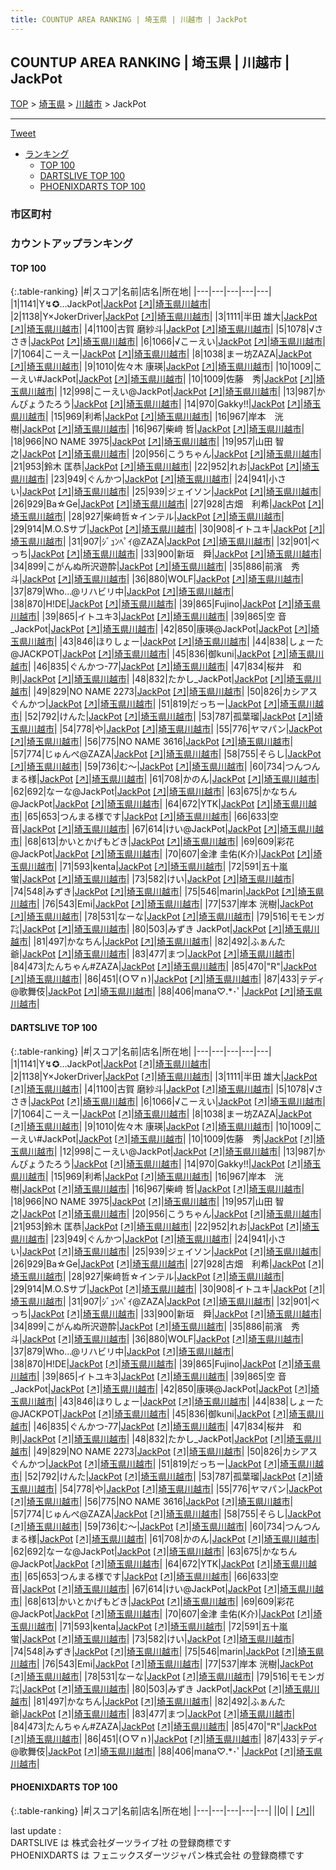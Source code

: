 ```yaml
---
title: COUNTUP AREA RANKING | 埼玉県 | 川越市 | JackPot
---
```

## COUNTUP AREA RANKING | 埼玉県 | 川越市 | JackPot

[TOP](/darts/rank/) > [埼玉県](/darts/rank/埼玉県/) > [川越市](/darts/rank/埼玉県/川越市/) > JackPot

___

<a href="https://twitter.com/share?ref_src=twsrc%5Etfw" data-text="COUNTUP AREA RANKING | 埼玉県川越市JackPot" class="twitter-share-button" data-hashtags="DARTSLIVE,PHOENIXDARTS,darts,ダーツ" data-show-count="false">Tweet</a>

* [ランキング](#カウントアップランキング)
    * [TOP 100](#top-100)
    * [DARTSLIVE TOP 100](#dartslive-top-100)
    * [PHOENIXDARTS TOP 100](#phoenixdarts-top-100)

### 市区町村

<ul>

</ul>

### カウントアップランキング

#### TOP 100



{:.table-ranking}
|#|スコア|名前|店名|所在地|
|---|---|---|---|---|
|1|1141|<span class="rank-name-dl">Y↯✪…JackPot</span>|<a href="/darts/rank/shops/e3a3dd3d29f44bb8b21333aee1bd51e4.html">JackPot</a> <a href="https://search.dartslive.com/jp/shop/e3a3dd3d29f44bb8b21333aee1bd51e4">[↗]</a>|<a href="/darts/rank/埼玉県/川越市">埼玉県川越市</a>|
|2|1138|<span class="rank-name-dl">Y×JokerDriver</span>|<a href="/darts/rank/shops/e3a3dd3d29f44bb8b21333aee1bd51e4.html">JackPot</a> <a href="https://search.dartslive.com/jp/shop/e3a3dd3d29f44bb8b21333aee1bd51e4">[↗]</a>|<a href="/darts/rank/埼玉県/川越市">埼玉県川越市</a>|
|3|1111|<span class="rank-name-dl">半田 雄大</span>|<a href="/darts/rank/shops/e3a3dd3d29f44bb8b21333aee1bd51e4.html">JackPot</a> <a href="https://search.dartslive.com/jp/shop/e3a3dd3d29f44bb8b21333aee1bd51e4">[↗]</a>|<a href="/darts/rank/埼玉県/川越市">埼玉県川越市</a>|
|4|1100|<span class="rank-name-dl">古賀 磨紗斗</span>|<a href="/darts/rank/shops/e3a3dd3d29f44bb8b21333aee1bd51e4.html">JackPot</a> <a href="https://search.dartslive.com/jp/shop/e3a3dd3d29f44bb8b21333aee1bd51e4">[↗]</a>|<a href="/darts/rank/埼玉県/川越市">埼玉県川越市</a>|
|5|1078|<span class="rank-name-dl">√ささき</span>|<a href="/darts/rank/shops/e3a3dd3d29f44bb8b21333aee1bd51e4.html">JackPot</a> <a href="https://search.dartslive.com/jp/shop/e3a3dd3d29f44bb8b21333aee1bd51e4">[↗]</a>|<a href="/darts/rank/埼玉県/川越市">埼玉県川越市</a>|
|6|1066|<span class="rank-name-dl">√こーえい</span>|<a href="/darts/rank/shops/e3a3dd3d29f44bb8b21333aee1bd51e4.html">JackPot</a> <a href="https://search.dartslive.com/jp/shop/e3a3dd3d29f44bb8b21333aee1bd51e4">[↗]</a>|<a href="/darts/rank/埼玉県/川越市">埼玉県川越市</a>|
|7|1064|<span class="rank-name-dl">こーえー</span>|<a href="/darts/rank/shops/e3a3dd3d29f44bb8b21333aee1bd51e4.html">JackPot</a> <a href="https://search.dartslive.com/jp/shop/e3a3dd3d29f44bb8b21333aee1bd51e4">[↗]</a>|<a href="/darts/rank/埼玉県/川越市">埼玉県川越市</a>|
|8|1038|<span class="rank-name-dl">まー坊ZAZA</span>|<a href="/darts/rank/shops/e3a3dd3d29f44bb8b21333aee1bd51e4.html">JackPot</a> <a href="https://search.dartslive.com/jp/shop/e3a3dd3d29f44bb8b21333aee1bd51e4">[↗]</a>|<a href="/darts/rank/埼玉県/川越市">埼玉県川越市</a>|
|9|1010|<span class="rank-name-dl">佐々木 康瑛</span>|<a href="/darts/rank/shops/e3a3dd3d29f44bb8b21333aee1bd51e4.html">JackPot</a> <a href="https://search.dartslive.com/jp/shop/e3a3dd3d29f44bb8b21333aee1bd51e4">[↗]</a>|<a href="/darts/rank/埼玉県/川越市">埼玉県川越市</a>|
|10|1009|<span class="rank-name-dl">こーえい#JackPot</span>|<a href="/darts/rank/shops/e3a3dd3d29f44bb8b21333aee1bd51e4.html">JackPot</a> <a href="https://search.dartslive.com/jp/shop/e3a3dd3d29f44bb8b21333aee1bd51e4">[↗]</a>|<a href="/darts/rank/埼玉県/川越市">埼玉県川越市</a>|
|10|1009|<span class="rank-name-dl">佐藤　秀</span>|<a href="/darts/rank/shops/e3a3dd3d29f44bb8b21333aee1bd51e4.html">JackPot</a> <a href="https://search.dartslive.com/jp/shop/e3a3dd3d29f44bb8b21333aee1bd51e4">[↗]</a>|<a href="/darts/rank/埼玉県/川越市">埼玉県川越市</a>|
|12|998|<span class="rank-name-dl">こーえい@JackPot</span>|<a href="/darts/rank/shops/e3a3dd3d29f44bb8b21333aee1bd51e4.html">JackPot</a> <a href="https://search.dartslive.com/jp/shop/e3a3dd3d29f44bb8b21333aee1bd51e4">[↗]</a>|<a href="/darts/rank/埼玉県/川越市">埼玉県川越市</a>|
|13|987|<span class="rank-name-dl">かんぴょうたろう</span>|<a href="/darts/rank/shops/e3a3dd3d29f44bb8b21333aee1bd51e4.html">JackPot</a> <a href="https://search.dartslive.com/jp/shop/e3a3dd3d29f44bb8b21333aee1bd51e4">[↗]</a>|<a href="/darts/rank/埼玉県/川越市">埼玉県川越市</a>|
|14|970|<span class="rank-name-dl">Gakky!!</span>|<a href="/darts/rank/shops/e3a3dd3d29f44bb8b21333aee1bd51e4.html">JackPot</a> <a href="https://search.dartslive.com/jp/shop/e3a3dd3d29f44bb8b21333aee1bd51e4">[↗]</a>|<a href="/darts/rank/埼玉県/川越市">埼玉県川越市</a>|
|15|969|<span class="rank-name-dl">利希</span>|<a href="/darts/rank/shops/e3a3dd3d29f44bb8b21333aee1bd51e4.html">JackPot</a> <a href="https://search.dartslive.com/jp/shop/e3a3dd3d29f44bb8b21333aee1bd51e4">[↗]</a>|<a href="/darts/rank/埼玉県/川越市">埼玉県川越市</a>|
|16|967|<span class="rank-name-dl">岸本　洸樹</span>|<a href="/darts/rank/shops/e3a3dd3d29f44bb8b21333aee1bd51e4.html">JackPot</a> <a href="https://search.dartslive.com/jp/shop/e3a3dd3d29f44bb8b21333aee1bd51e4">[↗]</a>|<a href="/darts/rank/埼玉県/川越市">埼玉県川越市</a>|
|16|967|<span class="rank-name-dl">柴﨑 哲</span>|<a href="/darts/rank/shops/e3a3dd3d29f44bb8b21333aee1bd51e4.html">JackPot</a> <a href="https://search.dartslive.com/jp/shop/e3a3dd3d29f44bb8b21333aee1bd51e4">[↗]</a>|<a href="/darts/rank/埼玉県/川越市">埼玉県川越市</a>|
|18|966|<span class="rank-name-dl">NO NAME 3975</span>|<a href="/darts/rank/shops/e3a3dd3d29f44bb8b21333aee1bd51e4.html">JackPot</a> <a href="https://search.dartslive.com/jp/shop/e3a3dd3d29f44bb8b21333aee1bd51e4">[↗]</a>|<a href="/darts/rank/埼玉県/川越市">埼玉県川越市</a>|
|19|957|<span class="rank-name-dl">山田 智之</span>|<a href="/darts/rank/shops/e3a3dd3d29f44bb8b21333aee1bd51e4.html">JackPot</a> <a href="https://search.dartslive.com/jp/shop/e3a3dd3d29f44bb8b21333aee1bd51e4">[↗]</a>|<a href="/darts/rank/埼玉県/川越市">埼玉県川越市</a>|
|20|956|<span class="rank-name-dl">こうちゃん</span>|<a href="/darts/rank/shops/e3a3dd3d29f44bb8b21333aee1bd51e4.html">JackPot</a> <a href="https://search.dartslive.com/jp/shop/e3a3dd3d29f44bb8b21333aee1bd51e4">[↗]</a>|<a href="/darts/rank/埼玉県/川越市">埼玉県川越市</a>|
|21|953|<span class="rank-name-dl">鈴木 匡恭</span>|<a href="/darts/rank/shops/e3a3dd3d29f44bb8b21333aee1bd51e4.html">JackPot</a> <a href="https://search.dartslive.com/jp/shop/e3a3dd3d29f44bb8b21333aee1bd51e4">[↗]</a>|<a href="/darts/rank/埼玉県/川越市">埼玉県川越市</a>|
|22|952|<span class="rank-name-dl">れお</span>|<a href="/darts/rank/shops/e3a3dd3d29f44bb8b21333aee1bd51e4.html">JackPot</a> <a href="https://search.dartslive.com/jp/shop/e3a3dd3d29f44bb8b21333aee1bd51e4">[↗]</a>|<a href="/darts/rank/埼玉県/川越市">埼玉県川越市</a>|
|23|949|<span class="rank-name-dl">ぐんかつ</span>|<a href="/darts/rank/shops/e3a3dd3d29f44bb8b21333aee1bd51e4.html">JackPot</a> <a href="https://search.dartslive.com/jp/shop/e3a3dd3d29f44bb8b21333aee1bd51e4">[↗]</a>|<a href="/darts/rank/埼玉県/川越市">埼玉県川越市</a>|
|24|941|<span class="rank-name-dl">小さい</span>|<a href="/darts/rank/shops/e3a3dd3d29f44bb8b21333aee1bd51e4.html">JackPot</a> <a href="https://search.dartslive.com/jp/shop/e3a3dd3d29f44bb8b21333aee1bd51e4">[↗]</a>|<a href="/darts/rank/埼玉県/川越市">埼玉県川越市</a>|
|25|939|<span class="rank-name-dl">ジェイソン</span>|<a href="/darts/rank/shops/e3a3dd3d29f44bb8b21333aee1bd51e4.html">JackPot</a> <a href="https://search.dartslive.com/jp/shop/e3a3dd3d29f44bb8b21333aee1bd51e4">[↗]</a>|<a href="/darts/rank/埼玉県/川越市">埼玉県川越市</a>|
|26|929|<span class="rank-name-dl">Ba☆Ge</span>|<a href="/darts/rank/shops/e3a3dd3d29f44bb8b21333aee1bd51e4.html">JackPot</a> <a href="https://search.dartslive.com/jp/shop/e3a3dd3d29f44bb8b21333aee1bd51e4">[↗]</a>|<a href="/darts/rank/埼玉県/川越市">埼玉県川越市</a>|
|27|928|<span class="rank-name-dl">古畑　利希</span>|<a href="/darts/rank/shops/e3a3dd3d29f44bb8b21333aee1bd51e4.html">JackPot</a> <a href="https://search.dartslive.com/jp/shop/e3a3dd3d29f44bb8b21333aee1bd51e4">[↗]</a>|<a href="/darts/rank/埼玉県/川越市">埼玉県川越市</a>|
|28|927|<span class="rank-name-dl">柴﨑哲☆インテル</span>|<a href="/darts/rank/shops/e3a3dd3d29f44bb8b21333aee1bd51e4.html">JackPot</a> <a href="https://search.dartslive.com/jp/shop/e3a3dd3d29f44bb8b21333aee1bd51e4">[↗]</a>|<a href="/darts/rank/埼玉県/川越市">埼玉県川越市</a>|
|29|914|<span class="rank-name-dl">M.O.Sサブ</span>|<a href="/darts/rank/shops/e3a3dd3d29f44bb8b21333aee1bd51e4.html">JackPot</a> <a href="https://search.dartslive.com/jp/shop/e3a3dd3d29f44bb8b21333aee1bd51e4">[↗]</a>|<a href="/darts/rank/埼玉県/川越市">埼玉県川越市</a>|
|30|908|<span class="rank-name-dl">イトユキ</span>|<a href="/darts/rank/shops/e3a3dd3d29f44bb8b21333aee1bd51e4.html">JackPot</a> <a href="https://search.dartslive.com/jp/shop/e3a3dd3d29f44bb8b21333aee1bd51e4">[↗]</a>|<a href="/darts/rank/埼玉県/川越市">埼玉県川越市</a>|
|31|907|<span class="rank-name-dl">ｼﾞｭﾝﾍﾟｲ@ZAZA</span>|<a href="/darts/rank/shops/e3a3dd3d29f44bb8b21333aee1bd51e4.html">JackPot</a> <a href="https://search.dartslive.com/jp/shop/e3a3dd3d29f44bb8b21333aee1bd51e4">[↗]</a>|<a href="/darts/rank/埼玉県/川越市">埼玉県川越市</a>|
|32|901|<span class="rank-name-dl">べっち</span>|<a href="/darts/rank/shops/e3a3dd3d29f44bb8b21333aee1bd51e4.html">JackPot</a> <a href="https://search.dartslive.com/jp/shop/e3a3dd3d29f44bb8b21333aee1bd51e4">[↗]</a>|<a href="/darts/rank/埼玉県/川越市">埼玉県川越市</a>|
|33|900|<span class="rank-name-dl">新垣　舜</span>|<a href="/darts/rank/shops/e3a3dd3d29f44bb8b21333aee1bd51e4.html">JackPot</a> <a href="https://search.dartslive.com/jp/shop/e3a3dd3d29f44bb8b21333aee1bd51e4">[↗]</a>|<a href="/darts/rank/埼玉県/川越市">埼玉県川越市</a>|
|34|899|<span class="rank-name-dl">こがんぬ所沢遊酔</span>|<a href="/darts/rank/shops/e3a3dd3d29f44bb8b21333aee1bd51e4.html">JackPot</a> <a href="https://search.dartslive.com/jp/shop/e3a3dd3d29f44bb8b21333aee1bd51e4">[↗]</a>|<a href="/darts/rank/埼玉県/川越市">埼玉県川越市</a>|
|35|886|<span class="rank-name-dl">前濱　秀斗</span>|<a href="/darts/rank/shops/e3a3dd3d29f44bb8b21333aee1bd51e4.html">JackPot</a> <a href="https://search.dartslive.com/jp/shop/e3a3dd3d29f44bb8b21333aee1bd51e4">[↗]</a>|<a href="/darts/rank/埼玉県/川越市">埼玉県川越市</a>|
|36|880|<span class="rank-name-dl">WOLF</span>|<a href="/darts/rank/shops/e3a3dd3d29f44bb8b21333aee1bd51e4.html">JackPot</a> <a href="https://search.dartslive.com/jp/shop/e3a3dd3d29f44bb8b21333aee1bd51e4">[↗]</a>|<a href="/darts/rank/埼玉県/川越市">埼玉県川越市</a>|
|37|879|<span class="rank-name-dl">Who…@リハビリ中</span>|<a href="/darts/rank/shops/e3a3dd3d29f44bb8b21333aee1bd51e4.html">JackPot</a> <a href="https://search.dartslive.com/jp/shop/e3a3dd3d29f44bb8b21333aee1bd51e4">[↗]</a>|<a href="/darts/rank/埼玉県/川越市">埼玉県川越市</a>|
|38|870|<span class="rank-name-dl">H!DE</span>|<a href="/darts/rank/shops/e3a3dd3d29f44bb8b21333aee1bd51e4.html">JackPot</a> <a href="https://search.dartslive.com/jp/shop/e3a3dd3d29f44bb8b21333aee1bd51e4">[↗]</a>|<a href="/darts/rank/埼玉県/川越市">埼玉県川越市</a>|
|39|865|<span class="rank-name-dl">Fujino</span>|<a href="/darts/rank/shops/e3a3dd3d29f44bb8b21333aee1bd51e4.html">JackPot</a> <a href="https://search.dartslive.com/jp/shop/e3a3dd3d29f44bb8b21333aee1bd51e4">[↗]</a>|<a href="/darts/rank/埼玉県/川越市">埼玉県川越市</a>|
|39|865|<span class="rank-name-dl">イトユキ3</span>|<a href="/darts/rank/shops/e3a3dd3d29f44bb8b21333aee1bd51e4.html">JackPot</a> <a href="https://search.dartslive.com/jp/shop/e3a3dd3d29f44bb8b21333aee1bd51e4">[↗]</a>|<a href="/darts/rank/埼玉県/川越市">埼玉県川越市</a>|
|39|865|<span class="rank-name-dl">空 音_JackPot</span>|<a href="/darts/rank/shops/e3a3dd3d29f44bb8b21333aee1bd51e4.html">JackPot</a> <a href="https://search.dartslive.com/jp/shop/e3a3dd3d29f44bb8b21333aee1bd51e4">[↗]</a>|<a href="/darts/rank/埼玉県/川越市">埼玉県川越市</a>|
|42|850|<span class="rank-name-dl">康瑛@JackPot</span>|<a href="/darts/rank/shops/e3a3dd3d29f44bb8b21333aee1bd51e4.html">JackPot</a> <a href="https://search.dartslive.com/jp/shop/e3a3dd3d29f44bb8b21333aee1bd51e4">[↗]</a>|<a href="/darts/rank/埼玉県/川越市">埼玉県川越市</a>|
|43|846|<span class="rank-name-dl">ほりしょー</span>|<a href="/darts/rank/shops/e3a3dd3d29f44bb8b21333aee1bd51e4.html">JackPot</a> <a href="https://search.dartslive.com/jp/shop/e3a3dd3d29f44bb8b21333aee1bd51e4">[↗]</a>|<a href="/darts/rank/埼玉県/川越市">埼玉県川越市</a>|
|44|838|<span class="rank-name-dl">しょーた@JACKPOT</span>|<a href="/darts/rank/shops/e3a3dd3d29f44bb8b21333aee1bd51e4.html">JackPot</a> <a href="https://search.dartslive.com/jp/shop/e3a3dd3d29f44bb8b21333aee1bd51e4">[↗]</a>|<a href="/darts/rank/埼玉県/川越市">埼玉県川越市</a>|
|45|836|<span class="rank-name-dl">御kuni</span>|<a href="/darts/rank/shops/e3a3dd3d29f44bb8b21333aee1bd51e4.html">JackPot</a> <a href="https://search.dartslive.com/jp/shop/e3a3dd3d29f44bb8b21333aee1bd51e4">[↗]</a>|<a href="/darts/rank/埼玉県/川越市">埼玉県川越市</a>|
|46|835|<span class="rank-name-dl">ぐんかつ-77</span>|<a href="/darts/rank/shops/e3a3dd3d29f44bb8b21333aee1bd51e4.html">JackPot</a> <a href="https://search.dartslive.com/jp/shop/e3a3dd3d29f44bb8b21333aee1bd51e4">[↗]</a>|<a href="/darts/rank/埼玉県/川越市">埼玉県川越市</a>|
|47|834|<span class="rank-name-dl">桜井　和則</span>|<a href="/darts/rank/shops/e3a3dd3d29f44bb8b21333aee1bd51e4.html">JackPot</a> <a href="https://search.dartslive.com/jp/shop/e3a3dd3d29f44bb8b21333aee1bd51e4">[↗]</a>|<a href="/darts/rank/埼玉県/川越市">埼玉県川越市</a>|
|48|832|<span class="rank-name-dl">たかし_JackPot</span>|<a href="/darts/rank/shops/e3a3dd3d29f44bb8b21333aee1bd51e4.html">JackPot</a> <a href="https://search.dartslive.com/jp/shop/e3a3dd3d29f44bb8b21333aee1bd51e4">[↗]</a>|<a href="/darts/rank/埼玉県/川越市">埼玉県川越市</a>|
|49|829|<span class="rank-name-dl">NO NAME 2273</span>|<a href="/darts/rank/shops/e3a3dd3d29f44bb8b21333aee1bd51e4.html">JackPot</a> <a href="https://search.dartslive.com/jp/shop/e3a3dd3d29f44bb8b21333aee1bd51e4">[↗]</a>|<a href="/darts/rank/埼玉県/川越市">埼玉県川越市</a>|
|50|826|<span class="rank-name-dl">カシアスぐんかつ</span>|<a href="/darts/rank/shops/e3a3dd3d29f44bb8b21333aee1bd51e4.html">JackPot</a> <a href="https://search.dartslive.com/jp/shop/e3a3dd3d29f44bb8b21333aee1bd51e4">[↗]</a>|<a href="/darts/rank/埼玉県/川越市">埼玉県川越市</a>|
|51|819|<span class="rank-name-dl">だっちー</span>|<a href="/darts/rank/shops/e3a3dd3d29f44bb8b21333aee1bd51e4.html">JackPot</a> <a href="https://search.dartslive.com/jp/shop/e3a3dd3d29f44bb8b21333aee1bd51e4">[↗]</a>|<a href="/darts/rank/埼玉県/川越市">埼玉県川越市</a>|
|52|792|<span class="rank-name-dl">けんた</span>|<a href="/darts/rank/shops/e3a3dd3d29f44bb8b21333aee1bd51e4.html">JackPot</a> <a href="https://search.dartslive.com/jp/shop/e3a3dd3d29f44bb8b21333aee1bd51e4">[↗]</a>|<a href="/darts/rank/埼玉県/川越市">埼玉県川越市</a>|
|53|787|<span class="rank-name-dl">孤葉瑠</span>|<a href="/darts/rank/shops/e3a3dd3d29f44bb8b21333aee1bd51e4.html">JackPot</a> <a href="https://search.dartslive.com/jp/shop/e3a3dd3d29f44bb8b21333aee1bd51e4">[↗]</a>|<a href="/darts/rank/埼玉県/川越市">埼玉県川越市</a>|
|54|778|<span class="rank-name-dl">や</span>|<a href="/darts/rank/shops/e3a3dd3d29f44bb8b21333aee1bd51e4.html">JackPot</a> <a href="https://search.dartslive.com/jp/shop/e3a3dd3d29f44bb8b21333aee1bd51e4">[↗]</a>|<a href="/darts/rank/埼玉県/川越市">埼玉県川越市</a>|
|55|776|<span class="rank-name-dl">ヤマパン</span>|<a href="/darts/rank/shops/e3a3dd3d29f44bb8b21333aee1bd51e4.html">JackPot</a> <a href="https://search.dartslive.com/jp/shop/e3a3dd3d29f44bb8b21333aee1bd51e4">[↗]</a>|<a href="/darts/rank/埼玉県/川越市">埼玉県川越市</a>|
|56|775|<span class="rank-name-dl">NO NAME 3616</span>|<a href="/darts/rank/shops/e3a3dd3d29f44bb8b21333aee1bd51e4.html">JackPot</a> <a href="https://search.dartslive.com/jp/shop/e3a3dd3d29f44bb8b21333aee1bd51e4">[↗]</a>|<a href="/darts/rank/埼玉県/川越市">埼玉県川越市</a>|
|57|774|<span class="rank-name-dl">じゅんぺ@ZAZA</span>|<a href="/darts/rank/shops/e3a3dd3d29f44bb8b21333aee1bd51e4.html">JackPot</a> <a href="https://search.dartslive.com/jp/shop/e3a3dd3d29f44bb8b21333aee1bd51e4">[↗]</a>|<a href="/darts/rank/埼玉県/川越市">埼玉県川越市</a>|
|58|755|<span class="rank-name-dl">そらし</span>|<a href="/darts/rank/shops/e3a3dd3d29f44bb8b21333aee1bd51e4.html">JackPot</a> <a href="https://search.dartslive.com/jp/shop/e3a3dd3d29f44bb8b21333aee1bd51e4">[↗]</a>|<a href="/darts/rank/埼玉県/川越市">埼玉県川越市</a>|
|59|736|<span class="rank-name-dl">む～</span>|<a href="/darts/rank/shops/e3a3dd3d29f44bb8b21333aee1bd51e4.html">JackPot</a> <a href="https://search.dartslive.com/jp/shop/e3a3dd3d29f44bb8b21333aee1bd51e4">[↗]</a>|<a href="/darts/rank/埼玉県/川越市">埼玉県川越市</a>|
|60|734|<span class="rank-name-dl">つんつんまる様</span>|<a href="/darts/rank/shops/e3a3dd3d29f44bb8b21333aee1bd51e4.html">JackPot</a> <a href="https://search.dartslive.com/jp/shop/e3a3dd3d29f44bb8b21333aee1bd51e4">[↗]</a>|<a href="/darts/rank/埼玉県/川越市">埼玉県川越市</a>|
|61|708|<span class="rank-name-dl">かのん</span>|<a href="/darts/rank/shops/e3a3dd3d29f44bb8b21333aee1bd51e4.html">JackPot</a> <a href="https://search.dartslive.com/jp/shop/e3a3dd3d29f44bb8b21333aee1bd51e4">[↗]</a>|<a href="/darts/rank/埼玉県/川越市">埼玉県川越市</a>|
|62|692|<span class="rank-name-dl">なーな@JackPot</span>|<a href="/darts/rank/shops/e3a3dd3d29f44bb8b21333aee1bd51e4.html">JackPot</a> <a href="https://search.dartslive.com/jp/shop/e3a3dd3d29f44bb8b21333aee1bd51e4">[↗]</a>|<a href="/darts/rank/埼玉県/川越市">埼玉県川越市</a>|
|63|675|<span class="rank-name-dl">かなちん@JackPot</span>|<a href="/darts/rank/shops/e3a3dd3d29f44bb8b21333aee1bd51e4.html">JackPot</a> <a href="https://search.dartslive.com/jp/shop/e3a3dd3d29f44bb8b21333aee1bd51e4">[↗]</a>|<a href="/darts/rank/埼玉県/川越市">埼玉県川越市</a>|
|64|672|<span class="rank-name-dl">YTK</span>|<a href="/darts/rank/shops/e3a3dd3d29f44bb8b21333aee1bd51e4.html">JackPot</a> <a href="https://search.dartslive.com/jp/shop/e3a3dd3d29f44bb8b21333aee1bd51e4">[↗]</a>|<a href="/darts/rank/埼玉県/川越市">埼玉県川越市</a>|
|65|653|<span class="rank-name-dl">つんまる様です</span>|<a href="/darts/rank/shops/e3a3dd3d29f44bb8b21333aee1bd51e4.html">JackPot</a> <a href="https://search.dartslive.com/jp/shop/e3a3dd3d29f44bb8b21333aee1bd51e4">[↗]</a>|<a href="/darts/rank/埼玉県/川越市">埼玉県川越市</a>|
|66|633|<span class="rank-name-dl">空 音</span>|<a href="/darts/rank/shops/e3a3dd3d29f44bb8b21333aee1bd51e4.html">JackPot</a> <a href="https://search.dartslive.com/jp/shop/e3a3dd3d29f44bb8b21333aee1bd51e4">[↗]</a>|<a href="/darts/rank/埼玉県/川越市">埼玉県川越市</a>|
|67|614|<span class="rank-name-dl">けい@JackPot</span>|<a href="/darts/rank/shops/e3a3dd3d29f44bb8b21333aee1bd51e4.html">JackPot</a> <a href="https://search.dartslive.com/jp/shop/e3a3dd3d29f44bb8b21333aee1bd51e4">[↗]</a>|<a href="/darts/rank/埼玉県/川越市">埼玉県川越市</a>|
|68|613|<span class="rank-name-dl">かいとかげもどき</span>|<a href="/darts/rank/shops/e3a3dd3d29f44bb8b21333aee1bd51e4.html">JackPot</a> <a href="https://search.dartslive.com/jp/shop/e3a3dd3d29f44bb8b21333aee1bd51e4">[↗]</a>|<a href="/darts/rank/埼玉県/川越市">埼玉県川越市</a>|
|69|609|<span class="rank-name-dl">彩花@JackPot</span>|<a href="/darts/rank/shops/e3a3dd3d29f44bb8b21333aee1bd51e4.html">JackPot</a> <a href="https://search.dartslive.com/jp/shop/e3a3dd3d29f44bb8b21333aee1bd51e4">[↗]</a>|<a href="/darts/rank/埼玉県/川越市">埼玉県川越市</a>|
|70|607|<span class="rank-name-dl">金津 圭佑(K介)</span>|<a href="/darts/rank/shops/e3a3dd3d29f44bb8b21333aee1bd51e4.html">JackPot</a> <a href="https://search.dartslive.com/jp/shop/e3a3dd3d29f44bb8b21333aee1bd51e4">[↗]</a>|<a href="/darts/rank/埼玉県/川越市">埼玉県川越市</a>|
|71|593|<span class="rank-name-dl">kenta</span>|<a href="/darts/rank/shops/e3a3dd3d29f44bb8b21333aee1bd51e4.html">JackPot</a> <a href="https://search.dartslive.com/jp/shop/e3a3dd3d29f44bb8b21333aee1bd51e4">[↗]</a>|<a href="/darts/rank/埼玉県/川越市">埼玉県川越市</a>|
|72|591|<span class="rank-name-dl">五十嵐 蛍</span>|<a href="/darts/rank/shops/e3a3dd3d29f44bb8b21333aee1bd51e4.html">JackPot</a> <a href="https://search.dartslive.com/jp/shop/e3a3dd3d29f44bb8b21333aee1bd51e4">[↗]</a>|<a href="/darts/rank/埼玉県/川越市">埼玉県川越市</a>|
|73|582|<span class="rank-name-dl">けい</span>|<a href="/darts/rank/shops/e3a3dd3d29f44bb8b21333aee1bd51e4.html">JackPot</a> <a href="https://search.dartslive.com/jp/shop/e3a3dd3d29f44bb8b21333aee1bd51e4">[↗]</a>|<a href="/darts/rank/埼玉県/川越市">埼玉県川越市</a>|
|74|548|<span class="rank-name-dl">みずき</span>|<a href="/darts/rank/shops/e3a3dd3d29f44bb8b21333aee1bd51e4.html">JackPot</a> <a href="https://search.dartslive.com/jp/shop/e3a3dd3d29f44bb8b21333aee1bd51e4">[↗]</a>|<a href="/darts/rank/埼玉県/川越市">埼玉県川越市</a>|
|75|546|<span class="rank-name-dl">marin</span>|<a href="/darts/rank/shops/e3a3dd3d29f44bb8b21333aee1bd51e4.html">JackPot</a> <a href="https://search.dartslive.com/jp/shop/e3a3dd3d29f44bb8b21333aee1bd51e4">[↗]</a>|<a href="/darts/rank/埼玉県/川越市">埼玉県川越市</a>|
|76|543|<span class="rank-name-dl">Emi</span>|<a href="/darts/rank/shops/e3a3dd3d29f44bb8b21333aee1bd51e4.html">JackPot</a> <a href="https://search.dartslive.com/jp/shop/e3a3dd3d29f44bb8b21333aee1bd51e4">[↗]</a>|<a href="/darts/rank/埼玉県/川越市">埼玉県川越市</a>|
|77|537|<span class="rank-name-dl">岸本 洸樹</span>|<a href="/darts/rank/shops/e3a3dd3d29f44bb8b21333aee1bd51e4.html">JackPot</a> <a href="https://search.dartslive.com/jp/shop/e3a3dd3d29f44bb8b21333aee1bd51e4">[↗]</a>|<a href="/darts/rank/埼玉県/川越市">埼玉県川越市</a>|
|78|531|<span class="rank-name-dl">なーな</span>|<a href="/darts/rank/shops/e3a3dd3d29f44bb8b21333aee1bd51e4.html">JackPot</a> <a href="https://search.dartslive.com/jp/shop/e3a3dd3d29f44bb8b21333aee1bd51e4">[↗]</a>|<a href="/darts/rank/埼玉県/川越市">埼玉県川越市</a>|
|79|516|<span class="rank-name-dl">モモンガ㌠</span>|<a href="/darts/rank/shops/e3a3dd3d29f44bb8b21333aee1bd51e4.html">JackPot</a> <a href="https://search.dartslive.com/jp/shop/e3a3dd3d29f44bb8b21333aee1bd51e4">[↗]</a>|<a href="/darts/rank/埼玉県/川越市">埼玉県川越市</a>|
|80|503|<span class="rank-name-dl">みずき JackPot</span>|<a href="/darts/rank/shops/e3a3dd3d29f44bb8b21333aee1bd51e4.html">JackPot</a> <a href="https://search.dartslive.com/jp/shop/e3a3dd3d29f44bb8b21333aee1bd51e4">[↗]</a>|<a href="/darts/rank/埼玉県/川越市">埼玉県川越市</a>|
|81|497|<span class="rank-name-dl">かなちん</span>|<a href="/darts/rank/shops/e3a3dd3d29f44bb8b21333aee1bd51e4.html">JackPot</a> <a href="https://search.dartslive.com/jp/shop/e3a3dd3d29f44bb8b21333aee1bd51e4">[↗]</a>|<a href="/darts/rank/埼玉県/川越市">埼玉県川越市</a>|
|82|492|<span class="rank-name-dl">ふぁんた爺</span>|<a href="/darts/rank/shops/e3a3dd3d29f44bb8b21333aee1bd51e4.html">JackPot</a> <a href="https://search.dartslive.com/jp/shop/e3a3dd3d29f44bb8b21333aee1bd51e4">[↗]</a>|<a href="/darts/rank/埼玉県/川越市">埼玉県川越市</a>|
|83|477|<span class="rank-name-dl">まつ</span>|<a href="/darts/rank/shops/e3a3dd3d29f44bb8b21333aee1bd51e4.html">JackPot</a> <a href="https://search.dartslive.com/jp/shop/e3a3dd3d29f44bb8b21333aee1bd51e4">[↗]</a>|<a href="/darts/rank/埼玉県/川越市">埼玉県川越市</a>|
|84|473|<span class="rank-name-dl">たんちゃん#ZAZA</span>|<a href="/darts/rank/shops/e3a3dd3d29f44bb8b21333aee1bd51e4.html">JackPot</a> <a href="https://search.dartslive.com/jp/shop/e3a3dd3d29f44bb8b21333aee1bd51e4">[↗]</a>|<a href="/darts/rank/埼玉県/川越市">埼玉県川越市</a>|
|85|470|<span class="rank-name-dl">&quot;R&quot;</span>|<a href="/darts/rank/shops/e3a3dd3d29f44bb8b21333aee1bd51e4.html">JackPot</a> <a href="https://search.dartslive.com/jp/shop/e3a3dd3d29f44bb8b21333aee1bd51e4">[↗]</a>|<a href="/darts/rank/埼玉県/川越市">埼玉県川越市</a>|
|86|451|<span class="rank-name-dl">(Ｏ▽ｎ)</span>|<a href="/darts/rank/shops/e3a3dd3d29f44bb8b21333aee1bd51e4.html">JackPot</a> <a href="https://search.dartslive.com/jp/shop/e3a3dd3d29f44bb8b21333aee1bd51e4">[↗]</a>|<a href="/darts/rank/埼玉県/川越市">埼玉県川越市</a>|
|87|433|<span class="rank-name-dl">テディ@歌舞伎</span>|<a href="/darts/rank/shops/e3a3dd3d29f44bb8b21333aee1bd51e4.html">JackPot</a> <a href="https://search.dartslive.com/jp/shop/e3a3dd3d29f44bb8b21333aee1bd51e4">[↗]</a>|<a href="/darts/rank/埼玉県/川越市">埼玉県川越市</a>|
|88|406|<span class="rank-name-dl">mana♡.*･ﾟ</span>|<a href="/darts/rank/shops/e3a3dd3d29f44bb8b21333aee1bd51e4.html">JackPot</a> <a href="https://search.dartslive.com/jp/shop/e3a3dd3d29f44bb8b21333aee1bd51e4">[↗]</a>|<a href="/darts/rank/埼玉県/川越市">埼玉県川越市</a>|


#### DARTSLIVE TOP 100



{:.table-ranking}
|#|スコア|名前|店名|所在地|
|---|---|---|---|---|
|1|1141|<span class="rank-name-dl">Y↯✪…JackPot</span>|<a href="/darts/rank/shops/e3a3dd3d29f44bb8b21333aee1bd51e4.html">JackPot</a> <a href="https://search.dartslive.com/jp/shop/e3a3dd3d29f44bb8b21333aee1bd51e4">[↗]</a>|<a href="/darts/rank/埼玉県/川越市">埼玉県川越市</a>|
|2|1138|<span class="rank-name-dl">Y×JokerDriver</span>|<a href="/darts/rank/shops/e3a3dd3d29f44bb8b21333aee1bd51e4.html">JackPot</a> <a href="https://search.dartslive.com/jp/shop/e3a3dd3d29f44bb8b21333aee1bd51e4">[↗]</a>|<a href="/darts/rank/埼玉県/川越市">埼玉県川越市</a>|
|3|1111|<span class="rank-name-dl">半田 雄大</span>|<a href="/darts/rank/shops/e3a3dd3d29f44bb8b21333aee1bd51e4.html">JackPot</a> <a href="https://search.dartslive.com/jp/shop/e3a3dd3d29f44bb8b21333aee1bd51e4">[↗]</a>|<a href="/darts/rank/埼玉県/川越市">埼玉県川越市</a>|
|4|1100|<span class="rank-name-dl">古賀 磨紗斗</span>|<a href="/darts/rank/shops/e3a3dd3d29f44bb8b21333aee1bd51e4.html">JackPot</a> <a href="https://search.dartslive.com/jp/shop/e3a3dd3d29f44bb8b21333aee1bd51e4">[↗]</a>|<a href="/darts/rank/埼玉県/川越市">埼玉県川越市</a>|
|5|1078|<span class="rank-name-dl">√ささき</span>|<a href="/darts/rank/shops/e3a3dd3d29f44bb8b21333aee1bd51e4.html">JackPot</a> <a href="https://search.dartslive.com/jp/shop/e3a3dd3d29f44bb8b21333aee1bd51e4">[↗]</a>|<a href="/darts/rank/埼玉県/川越市">埼玉県川越市</a>|
|6|1066|<span class="rank-name-dl">√こーえい</span>|<a href="/darts/rank/shops/e3a3dd3d29f44bb8b21333aee1bd51e4.html">JackPot</a> <a href="https://search.dartslive.com/jp/shop/e3a3dd3d29f44bb8b21333aee1bd51e4">[↗]</a>|<a href="/darts/rank/埼玉県/川越市">埼玉県川越市</a>|
|7|1064|<span class="rank-name-dl">こーえー</span>|<a href="/darts/rank/shops/e3a3dd3d29f44bb8b21333aee1bd51e4.html">JackPot</a> <a href="https://search.dartslive.com/jp/shop/e3a3dd3d29f44bb8b21333aee1bd51e4">[↗]</a>|<a href="/darts/rank/埼玉県/川越市">埼玉県川越市</a>|
|8|1038|<span class="rank-name-dl">まー坊ZAZA</span>|<a href="/darts/rank/shops/e3a3dd3d29f44bb8b21333aee1bd51e4.html">JackPot</a> <a href="https://search.dartslive.com/jp/shop/e3a3dd3d29f44bb8b21333aee1bd51e4">[↗]</a>|<a href="/darts/rank/埼玉県/川越市">埼玉県川越市</a>|
|9|1010|<span class="rank-name-dl">佐々木 康瑛</span>|<a href="/darts/rank/shops/e3a3dd3d29f44bb8b21333aee1bd51e4.html">JackPot</a> <a href="https://search.dartslive.com/jp/shop/e3a3dd3d29f44bb8b21333aee1bd51e4">[↗]</a>|<a href="/darts/rank/埼玉県/川越市">埼玉県川越市</a>|
|10|1009|<span class="rank-name-dl">こーえい#JackPot</span>|<a href="/darts/rank/shops/e3a3dd3d29f44bb8b21333aee1bd51e4.html">JackPot</a> <a href="https://search.dartslive.com/jp/shop/e3a3dd3d29f44bb8b21333aee1bd51e4">[↗]</a>|<a href="/darts/rank/埼玉県/川越市">埼玉県川越市</a>|
|10|1009|<span class="rank-name-dl">佐藤　秀</span>|<a href="/darts/rank/shops/e3a3dd3d29f44bb8b21333aee1bd51e4.html">JackPot</a> <a href="https://search.dartslive.com/jp/shop/e3a3dd3d29f44bb8b21333aee1bd51e4">[↗]</a>|<a href="/darts/rank/埼玉県/川越市">埼玉県川越市</a>|
|12|998|<span class="rank-name-dl">こーえい@JackPot</span>|<a href="/darts/rank/shops/e3a3dd3d29f44bb8b21333aee1bd51e4.html">JackPot</a> <a href="https://search.dartslive.com/jp/shop/e3a3dd3d29f44bb8b21333aee1bd51e4">[↗]</a>|<a href="/darts/rank/埼玉県/川越市">埼玉県川越市</a>|
|13|987|<span class="rank-name-dl">かんぴょうたろう</span>|<a href="/darts/rank/shops/e3a3dd3d29f44bb8b21333aee1bd51e4.html">JackPot</a> <a href="https://search.dartslive.com/jp/shop/e3a3dd3d29f44bb8b21333aee1bd51e4">[↗]</a>|<a href="/darts/rank/埼玉県/川越市">埼玉県川越市</a>|
|14|970|<span class="rank-name-dl">Gakky!!</span>|<a href="/darts/rank/shops/e3a3dd3d29f44bb8b21333aee1bd51e4.html">JackPot</a> <a href="https://search.dartslive.com/jp/shop/e3a3dd3d29f44bb8b21333aee1bd51e4">[↗]</a>|<a href="/darts/rank/埼玉県/川越市">埼玉県川越市</a>|
|15|969|<span class="rank-name-dl">利希</span>|<a href="/darts/rank/shops/e3a3dd3d29f44bb8b21333aee1bd51e4.html">JackPot</a> <a href="https://search.dartslive.com/jp/shop/e3a3dd3d29f44bb8b21333aee1bd51e4">[↗]</a>|<a href="/darts/rank/埼玉県/川越市">埼玉県川越市</a>|
|16|967|<span class="rank-name-dl">岸本　洸樹</span>|<a href="/darts/rank/shops/e3a3dd3d29f44bb8b21333aee1bd51e4.html">JackPot</a> <a href="https://search.dartslive.com/jp/shop/e3a3dd3d29f44bb8b21333aee1bd51e4">[↗]</a>|<a href="/darts/rank/埼玉県/川越市">埼玉県川越市</a>|
|16|967|<span class="rank-name-dl">柴﨑 哲</span>|<a href="/darts/rank/shops/e3a3dd3d29f44bb8b21333aee1bd51e4.html">JackPot</a> <a href="https://search.dartslive.com/jp/shop/e3a3dd3d29f44bb8b21333aee1bd51e4">[↗]</a>|<a href="/darts/rank/埼玉県/川越市">埼玉県川越市</a>|
|18|966|<span class="rank-name-dl">NO NAME 3975</span>|<a href="/darts/rank/shops/e3a3dd3d29f44bb8b21333aee1bd51e4.html">JackPot</a> <a href="https://search.dartslive.com/jp/shop/e3a3dd3d29f44bb8b21333aee1bd51e4">[↗]</a>|<a href="/darts/rank/埼玉県/川越市">埼玉県川越市</a>|
|19|957|<span class="rank-name-dl">山田 智之</span>|<a href="/darts/rank/shops/e3a3dd3d29f44bb8b21333aee1bd51e4.html">JackPot</a> <a href="https://search.dartslive.com/jp/shop/e3a3dd3d29f44bb8b21333aee1bd51e4">[↗]</a>|<a href="/darts/rank/埼玉県/川越市">埼玉県川越市</a>|
|20|956|<span class="rank-name-dl">こうちゃん</span>|<a href="/darts/rank/shops/e3a3dd3d29f44bb8b21333aee1bd51e4.html">JackPot</a> <a href="https://search.dartslive.com/jp/shop/e3a3dd3d29f44bb8b21333aee1bd51e4">[↗]</a>|<a href="/darts/rank/埼玉県/川越市">埼玉県川越市</a>|
|21|953|<span class="rank-name-dl">鈴木 匡恭</span>|<a href="/darts/rank/shops/e3a3dd3d29f44bb8b21333aee1bd51e4.html">JackPot</a> <a href="https://search.dartslive.com/jp/shop/e3a3dd3d29f44bb8b21333aee1bd51e4">[↗]</a>|<a href="/darts/rank/埼玉県/川越市">埼玉県川越市</a>|
|22|952|<span class="rank-name-dl">れお</span>|<a href="/darts/rank/shops/e3a3dd3d29f44bb8b21333aee1bd51e4.html">JackPot</a> <a href="https://search.dartslive.com/jp/shop/e3a3dd3d29f44bb8b21333aee1bd51e4">[↗]</a>|<a href="/darts/rank/埼玉県/川越市">埼玉県川越市</a>|
|23|949|<span class="rank-name-dl">ぐんかつ</span>|<a href="/darts/rank/shops/e3a3dd3d29f44bb8b21333aee1bd51e4.html">JackPot</a> <a href="https://search.dartslive.com/jp/shop/e3a3dd3d29f44bb8b21333aee1bd51e4">[↗]</a>|<a href="/darts/rank/埼玉県/川越市">埼玉県川越市</a>|
|24|941|<span class="rank-name-dl">小さい</span>|<a href="/darts/rank/shops/e3a3dd3d29f44bb8b21333aee1bd51e4.html">JackPot</a> <a href="https://search.dartslive.com/jp/shop/e3a3dd3d29f44bb8b21333aee1bd51e4">[↗]</a>|<a href="/darts/rank/埼玉県/川越市">埼玉県川越市</a>|
|25|939|<span class="rank-name-dl">ジェイソン</span>|<a href="/darts/rank/shops/e3a3dd3d29f44bb8b21333aee1bd51e4.html">JackPot</a> <a href="https://search.dartslive.com/jp/shop/e3a3dd3d29f44bb8b21333aee1bd51e4">[↗]</a>|<a href="/darts/rank/埼玉県/川越市">埼玉県川越市</a>|
|26|929|<span class="rank-name-dl">Ba☆Ge</span>|<a href="/darts/rank/shops/e3a3dd3d29f44bb8b21333aee1bd51e4.html">JackPot</a> <a href="https://search.dartslive.com/jp/shop/e3a3dd3d29f44bb8b21333aee1bd51e4">[↗]</a>|<a href="/darts/rank/埼玉県/川越市">埼玉県川越市</a>|
|27|928|<span class="rank-name-dl">古畑　利希</span>|<a href="/darts/rank/shops/e3a3dd3d29f44bb8b21333aee1bd51e4.html">JackPot</a> <a href="https://search.dartslive.com/jp/shop/e3a3dd3d29f44bb8b21333aee1bd51e4">[↗]</a>|<a href="/darts/rank/埼玉県/川越市">埼玉県川越市</a>|
|28|927|<span class="rank-name-dl">柴﨑哲☆インテル</span>|<a href="/darts/rank/shops/e3a3dd3d29f44bb8b21333aee1bd51e4.html">JackPot</a> <a href="https://search.dartslive.com/jp/shop/e3a3dd3d29f44bb8b21333aee1bd51e4">[↗]</a>|<a href="/darts/rank/埼玉県/川越市">埼玉県川越市</a>|
|29|914|<span class="rank-name-dl">M.O.Sサブ</span>|<a href="/darts/rank/shops/e3a3dd3d29f44bb8b21333aee1bd51e4.html">JackPot</a> <a href="https://search.dartslive.com/jp/shop/e3a3dd3d29f44bb8b21333aee1bd51e4">[↗]</a>|<a href="/darts/rank/埼玉県/川越市">埼玉県川越市</a>|
|30|908|<span class="rank-name-dl">イトユキ</span>|<a href="/darts/rank/shops/e3a3dd3d29f44bb8b21333aee1bd51e4.html">JackPot</a> <a href="https://search.dartslive.com/jp/shop/e3a3dd3d29f44bb8b21333aee1bd51e4">[↗]</a>|<a href="/darts/rank/埼玉県/川越市">埼玉県川越市</a>|
|31|907|<span class="rank-name-dl">ｼﾞｭﾝﾍﾟｲ@ZAZA</span>|<a href="/darts/rank/shops/e3a3dd3d29f44bb8b21333aee1bd51e4.html">JackPot</a> <a href="https://search.dartslive.com/jp/shop/e3a3dd3d29f44bb8b21333aee1bd51e4">[↗]</a>|<a href="/darts/rank/埼玉県/川越市">埼玉県川越市</a>|
|32|901|<span class="rank-name-dl">べっち</span>|<a href="/darts/rank/shops/e3a3dd3d29f44bb8b21333aee1bd51e4.html">JackPot</a> <a href="https://search.dartslive.com/jp/shop/e3a3dd3d29f44bb8b21333aee1bd51e4">[↗]</a>|<a href="/darts/rank/埼玉県/川越市">埼玉県川越市</a>|
|33|900|<span class="rank-name-dl">新垣　舜</span>|<a href="/darts/rank/shops/e3a3dd3d29f44bb8b21333aee1bd51e4.html">JackPot</a> <a href="https://search.dartslive.com/jp/shop/e3a3dd3d29f44bb8b21333aee1bd51e4">[↗]</a>|<a href="/darts/rank/埼玉県/川越市">埼玉県川越市</a>|
|34|899|<span class="rank-name-dl">こがんぬ所沢遊酔</span>|<a href="/darts/rank/shops/e3a3dd3d29f44bb8b21333aee1bd51e4.html">JackPot</a> <a href="https://search.dartslive.com/jp/shop/e3a3dd3d29f44bb8b21333aee1bd51e4">[↗]</a>|<a href="/darts/rank/埼玉県/川越市">埼玉県川越市</a>|
|35|886|<span class="rank-name-dl">前濱　秀斗</span>|<a href="/darts/rank/shops/e3a3dd3d29f44bb8b21333aee1bd51e4.html">JackPot</a> <a href="https://search.dartslive.com/jp/shop/e3a3dd3d29f44bb8b21333aee1bd51e4">[↗]</a>|<a href="/darts/rank/埼玉県/川越市">埼玉県川越市</a>|
|36|880|<span class="rank-name-dl">WOLF</span>|<a href="/darts/rank/shops/e3a3dd3d29f44bb8b21333aee1bd51e4.html">JackPot</a> <a href="https://search.dartslive.com/jp/shop/e3a3dd3d29f44bb8b21333aee1bd51e4">[↗]</a>|<a href="/darts/rank/埼玉県/川越市">埼玉県川越市</a>|
|37|879|<span class="rank-name-dl">Who…@リハビリ中</span>|<a href="/darts/rank/shops/e3a3dd3d29f44bb8b21333aee1bd51e4.html">JackPot</a> <a href="https://search.dartslive.com/jp/shop/e3a3dd3d29f44bb8b21333aee1bd51e4">[↗]</a>|<a href="/darts/rank/埼玉県/川越市">埼玉県川越市</a>|
|38|870|<span class="rank-name-dl">H!DE</span>|<a href="/darts/rank/shops/e3a3dd3d29f44bb8b21333aee1bd51e4.html">JackPot</a> <a href="https://search.dartslive.com/jp/shop/e3a3dd3d29f44bb8b21333aee1bd51e4">[↗]</a>|<a href="/darts/rank/埼玉県/川越市">埼玉県川越市</a>|
|39|865|<span class="rank-name-dl">Fujino</span>|<a href="/darts/rank/shops/e3a3dd3d29f44bb8b21333aee1bd51e4.html">JackPot</a> <a href="https://search.dartslive.com/jp/shop/e3a3dd3d29f44bb8b21333aee1bd51e4">[↗]</a>|<a href="/darts/rank/埼玉県/川越市">埼玉県川越市</a>|
|39|865|<span class="rank-name-dl">イトユキ3</span>|<a href="/darts/rank/shops/e3a3dd3d29f44bb8b21333aee1bd51e4.html">JackPot</a> <a href="https://search.dartslive.com/jp/shop/e3a3dd3d29f44bb8b21333aee1bd51e4">[↗]</a>|<a href="/darts/rank/埼玉県/川越市">埼玉県川越市</a>|
|39|865|<span class="rank-name-dl">空 音_JackPot</span>|<a href="/darts/rank/shops/e3a3dd3d29f44bb8b21333aee1bd51e4.html">JackPot</a> <a href="https://search.dartslive.com/jp/shop/e3a3dd3d29f44bb8b21333aee1bd51e4">[↗]</a>|<a href="/darts/rank/埼玉県/川越市">埼玉県川越市</a>|
|42|850|<span class="rank-name-dl">康瑛@JackPot</span>|<a href="/darts/rank/shops/e3a3dd3d29f44bb8b21333aee1bd51e4.html">JackPot</a> <a href="https://search.dartslive.com/jp/shop/e3a3dd3d29f44bb8b21333aee1bd51e4">[↗]</a>|<a href="/darts/rank/埼玉県/川越市">埼玉県川越市</a>|
|43|846|<span class="rank-name-dl">ほりしょー</span>|<a href="/darts/rank/shops/e3a3dd3d29f44bb8b21333aee1bd51e4.html">JackPot</a> <a href="https://search.dartslive.com/jp/shop/e3a3dd3d29f44bb8b21333aee1bd51e4">[↗]</a>|<a href="/darts/rank/埼玉県/川越市">埼玉県川越市</a>|
|44|838|<span class="rank-name-dl">しょーた@JACKPOT</span>|<a href="/darts/rank/shops/e3a3dd3d29f44bb8b21333aee1bd51e4.html">JackPot</a> <a href="https://search.dartslive.com/jp/shop/e3a3dd3d29f44bb8b21333aee1bd51e4">[↗]</a>|<a href="/darts/rank/埼玉県/川越市">埼玉県川越市</a>|
|45|836|<span class="rank-name-dl">御kuni</span>|<a href="/darts/rank/shops/e3a3dd3d29f44bb8b21333aee1bd51e4.html">JackPot</a> <a href="https://search.dartslive.com/jp/shop/e3a3dd3d29f44bb8b21333aee1bd51e4">[↗]</a>|<a href="/darts/rank/埼玉県/川越市">埼玉県川越市</a>|
|46|835|<span class="rank-name-dl">ぐんかつ-77</span>|<a href="/darts/rank/shops/e3a3dd3d29f44bb8b21333aee1bd51e4.html">JackPot</a> <a href="https://search.dartslive.com/jp/shop/e3a3dd3d29f44bb8b21333aee1bd51e4">[↗]</a>|<a href="/darts/rank/埼玉県/川越市">埼玉県川越市</a>|
|47|834|<span class="rank-name-dl">桜井　和則</span>|<a href="/darts/rank/shops/e3a3dd3d29f44bb8b21333aee1bd51e4.html">JackPot</a> <a href="https://search.dartslive.com/jp/shop/e3a3dd3d29f44bb8b21333aee1bd51e4">[↗]</a>|<a href="/darts/rank/埼玉県/川越市">埼玉県川越市</a>|
|48|832|<span class="rank-name-dl">たかし_JackPot</span>|<a href="/darts/rank/shops/e3a3dd3d29f44bb8b21333aee1bd51e4.html">JackPot</a> <a href="https://search.dartslive.com/jp/shop/e3a3dd3d29f44bb8b21333aee1bd51e4">[↗]</a>|<a href="/darts/rank/埼玉県/川越市">埼玉県川越市</a>|
|49|829|<span class="rank-name-dl">NO NAME 2273</span>|<a href="/darts/rank/shops/e3a3dd3d29f44bb8b21333aee1bd51e4.html">JackPot</a> <a href="https://search.dartslive.com/jp/shop/e3a3dd3d29f44bb8b21333aee1bd51e4">[↗]</a>|<a href="/darts/rank/埼玉県/川越市">埼玉県川越市</a>|
|50|826|<span class="rank-name-dl">カシアスぐんかつ</span>|<a href="/darts/rank/shops/e3a3dd3d29f44bb8b21333aee1bd51e4.html">JackPot</a> <a href="https://search.dartslive.com/jp/shop/e3a3dd3d29f44bb8b21333aee1bd51e4">[↗]</a>|<a href="/darts/rank/埼玉県/川越市">埼玉県川越市</a>|
|51|819|<span class="rank-name-dl">だっちー</span>|<a href="/darts/rank/shops/e3a3dd3d29f44bb8b21333aee1bd51e4.html">JackPot</a> <a href="https://search.dartslive.com/jp/shop/e3a3dd3d29f44bb8b21333aee1bd51e4">[↗]</a>|<a href="/darts/rank/埼玉県/川越市">埼玉県川越市</a>|
|52|792|<span class="rank-name-dl">けんた</span>|<a href="/darts/rank/shops/e3a3dd3d29f44bb8b21333aee1bd51e4.html">JackPot</a> <a href="https://search.dartslive.com/jp/shop/e3a3dd3d29f44bb8b21333aee1bd51e4">[↗]</a>|<a href="/darts/rank/埼玉県/川越市">埼玉県川越市</a>|
|53|787|<span class="rank-name-dl">孤葉瑠</span>|<a href="/darts/rank/shops/e3a3dd3d29f44bb8b21333aee1bd51e4.html">JackPot</a> <a href="https://search.dartslive.com/jp/shop/e3a3dd3d29f44bb8b21333aee1bd51e4">[↗]</a>|<a href="/darts/rank/埼玉県/川越市">埼玉県川越市</a>|
|54|778|<span class="rank-name-dl">や</span>|<a href="/darts/rank/shops/e3a3dd3d29f44bb8b21333aee1bd51e4.html">JackPot</a> <a href="https://search.dartslive.com/jp/shop/e3a3dd3d29f44bb8b21333aee1bd51e4">[↗]</a>|<a href="/darts/rank/埼玉県/川越市">埼玉県川越市</a>|
|55|776|<span class="rank-name-dl">ヤマパン</span>|<a href="/darts/rank/shops/e3a3dd3d29f44bb8b21333aee1bd51e4.html">JackPot</a> <a href="https://search.dartslive.com/jp/shop/e3a3dd3d29f44bb8b21333aee1bd51e4">[↗]</a>|<a href="/darts/rank/埼玉県/川越市">埼玉県川越市</a>|
|56|775|<span class="rank-name-dl">NO NAME 3616</span>|<a href="/darts/rank/shops/e3a3dd3d29f44bb8b21333aee1bd51e4.html">JackPot</a> <a href="https://search.dartslive.com/jp/shop/e3a3dd3d29f44bb8b21333aee1bd51e4">[↗]</a>|<a href="/darts/rank/埼玉県/川越市">埼玉県川越市</a>|
|57|774|<span class="rank-name-dl">じゅんぺ@ZAZA</span>|<a href="/darts/rank/shops/e3a3dd3d29f44bb8b21333aee1bd51e4.html">JackPot</a> <a href="https://search.dartslive.com/jp/shop/e3a3dd3d29f44bb8b21333aee1bd51e4">[↗]</a>|<a href="/darts/rank/埼玉県/川越市">埼玉県川越市</a>|
|58|755|<span class="rank-name-dl">そらし</span>|<a href="/darts/rank/shops/e3a3dd3d29f44bb8b21333aee1bd51e4.html">JackPot</a> <a href="https://search.dartslive.com/jp/shop/e3a3dd3d29f44bb8b21333aee1bd51e4">[↗]</a>|<a href="/darts/rank/埼玉県/川越市">埼玉県川越市</a>|
|59|736|<span class="rank-name-dl">む～</span>|<a href="/darts/rank/shops/e3a3dd3d29f44bb8b21333aee1bd51e4.html">JackPot</a> <a href="https://search.dartslive.com/jp/shop/e3a3dd3d29f44bb8b21333aee1bd51e4">[↗]</a>|<a href="/darts/rank/埼玉県/川越市">埼玉県川越市</a>|
|60|734|<span class="rank-name-dl">つんつんまる様</span>|<a href="/darts/rank/shops/e3a3dd3d29f44bb8b21333aee1bd51e4.html">JackPot</a> <a href="https://search.dartslive.com/jp/shop/e3a3dd3d29f44bb8b21333aee1bd51e4">[↗]</a>|<a href="/darts/rank/埼玉県/川越市">埼玉県川越市</a>|
|61|708|<span class="rank-name-dl">かのん</span>|<a href="/darts/rank/shops/e3a3dd3d29f44bb8b21333aee1bd51e4.html">JackPot</a> <a href="https://search.dartslive.com/jp/shop/e3a3dd3d29f44bb8b21333aee1bd51e4">[↗]</a>|<a href="/darts/rank/埼玉県/川越市">埼玉県川越市</a>|
|62|692|<span class="rank-name-dl">なーな@JackPot</span>|<a href="/darts/rank/shops/e3a3dd3d29f44bb8b21333aee1bd51e4.html">JackPot</a> <a href="https://search.dartslive.com/jp/shop/e3a3dd3d29f44bb8b21333aee1bd51e4">[↗]</a>|<a href="/darts/rank/埼玉県/川越市">埼玉県川越市</a>|
|63|675|<span class="rank-name-dl">かなちん@JackPot</span>|<a href="/darts/rank/shops/e3a3dd3d29f44bb8b21333aee1bd51e4.html">JackPot</a> <a href="https://search.dartslive.com/jp/shop/e3a3dd3d29f44bb8b21333aee1bd51e4">[↗]</a>|<a href="/darts/rank/埼玉県/川越市">埼玉県川越市</a>|
|64|672|<span class="rank-name-dl">YTK</span>|<a href="/darts/rank/shops/e3a3dd3d29f44bb8b21333aee1bd51e4.html">JackPot</a> <a href="https://search.dartslive.com/jp/shop/e3a3dd3d29f44bb8b21333aee1bd51e4">[↗]</a>|<a href="/darts/rank/埼玉県/川越市">埼玉県川越市</a>|
|65|653|<span class="rank-name-dl">つんまる様です</span>|<a href="/darts/rank/shops/e3a3dd3d29f44bb8b21333aee1bd51e4.html">JackPot</a> <a href="https://search.dartslive.com/jp/shop/e3a3dd3d29f44bb8b21333aee1bd51e4">[↗]</a>|<a href="/darts/rank/埼玉県/川越市">埼玉県川越市</a>|
|66|633|<span class="rank-name-dl">空 音</span>|<a href="/darts/rank/shops/e3a3dd3d29f44bb8b21333aee1bd51e4.html">JackPot</a> <a href="https://search.dartslive.com/jp/shop/e3a3dd3d29f44bb8b21333aee1bd51e4">[↗]</a>|<a href="/darts/rank/埼玉県/川越市">埼玉県川越市</a>|
|67|614|<span class="rank-name-dl">けい@JackPot</span>|<a href="/darts/rank/shops/e3a3dd3d29f44bb8b21333aee1bd51e4.html">JackPot</a> <a href="https://search.dartslive.com/jp/shop/e3a3dd3d29f44bb8b21333aee1bd51e4">[↗]</a>|<a href="/darts/rank/埼玉県/川越市">埼玉県川越市</a>|
|68|613|<span class="rank-name-dl">かいとかげもどき</span>|<a href="/darts/rank/shops/e3a3dd3d29f44bb8b21333aee1bd51e4.html">JackPot</a> <a href="https://search.dartslive.com/jp/shop/e3a3dd3d29f44bb8b21333aee1bd51e4">[↗]</a>|<a href="/darts/rank/埼玉県/川越市">埼玉県川越市</a>|
|69|609|<span class="rank-name-dl">彩花@JackPot</span>|<a href="/darts/rank/shops/e3a3dd3d29f44bb8b21333aee1bd51e4.html">JackPot</a> <a href="https://search.dartslive.com/jp/shop/e3a3dd3d29f44bb8b21333aee1bd51e4">[↗]</a>|<a href="/darts/rank/埼玉県/川越市">埼玉県川越市</a>|
|70|607|<span class="rank-name-dl">金津 圭佑(K介)</span>|<a href="/darts/rank/shops/e3a3dd3d29f44bb8b21333aee1bd51e4.html">JackPot</a> <a href="https://search.dartslive.com/jp/shop/e3a3dd3d29f44bb8b21333aee1bd51e4">[↗]</a>|<a href="/darts/rank/埼玉県/川越市">埼玉県川越市</a>|
|71|593|<span class="rank-name-dl">kenta</span>|<a href="/darts/rank/shops/e3a3dd3d29f44bb8b21333aee1bd51e4.html">JackPot</a> <a href="https://search.dartslive.com/jp/shop/e3a3dd3d29f44bb8b21333aee1bd51e4">[↗]</a>|<a href="/darts/rank/埼玉県/川越市">埼玉県川越市</a>|
|72|591|<span class="rank-name-dl">五十嵐 蛍</span>|<a href="/darts/rank/shops/e3a3dd3d29f44bb8b21333aee1bd51e4.html">JackPot</a> <a href="https://search.dartslive.com/jp/shop/e3a3dd3d29f44bb8b21333aee1bd51e4">[↗]</a>|<a href="/darts/rank/埼玉県/川越市">埼玉県川越市</a>|
|73|582|<span class="rank-name-dl">けい</span>|<a href="/darts/rank/shops/e3a3dd3d29f44bb8b21333aee1bd51e4.html">JackPot</a> <a href="https://search.dartslive.com/jp/shop/e3a3dd3d29f44bb8b21333aee1bd51e4">[↗]</a>|<a href="/darts/rank/埼玉県/川越市">埼玉県川越市</a>|
|74|548|<span class="rank-name-dl">みずき</span>|<a href="/darts/rank/shops/e3a3dd3d29f44bb8b21333aee1bd51e4.html">JackPot</a> <a href="https://search.dartslive.com/jp/shop/e3a3dd3d29f44bb8b21333aee1bd51e4">[↗]</a>|<a href="/darts/rank/埼玉県/川越市">埼玉県川越市</a>|
|75|546|<span class="rank-name-dl">marin</span>|<a href="/darts/rank/shops/e3a3dd3d29f44bb8b21333aee1bd51e4.html">JackPot</a> <a href="https://search.dartslive.com/jp/shop/e3a3dd3d29f44bb8b21333aee1bd51e4">[↗]</a>|<a href="/darts/rank/埼玉県/川越市">埼玉県川越市</a>|
|76|543|<span class="rank-name-dl">Emi</span>|<a href="/darts/rank/shops/e3a3dd3d29f44bb8b21333aee1bd51e4.html">JackPot</a> <a href="https://search.dartslive.com/jp/shop/e3a3dd3d29f44bb8b21333aee1bd51e4">[↗]</a>|<a href="/darts/rank/埼玉県/川越市">埼玉県川越市</a>|
|77|537|<span class="rank-name-dl">岸本 洸樹</span>|<a href="/darts/rank/shops/e3a3dd3d29f44bb8b21333aee1bd51e4.html">JackPot</a> <a href="https://search.dartslive.com/jp/shop/e3a3dd3d29f44bb8b21333aee1bd51e4">[↗]</a>|<a href="/darts/rank/埼玉県/川越市">埼玉県川越市</a>|
|78|531|<span class="rank-name-dl">なーな</span>|<a href="/darts/rank/shops/e3a3dd3d29f44bb8b21333aee1bd51e4.html">JackPot</a> <a href="https://search.dartslive.com/jp/shop/e3a3dd3d29f44bb8b21333aee1bd51e4">[↗]</a>|<a href="/darts/rank/埼玉県/川越市">埼玉県川越市</a>|
|79|516|<span class="rank-name-dl">モモンガ㌠</span>|<a href="/darts/rank/shops/e3a3dd3d29f44bb8b21333aee1bd51e4.html">JackPot</a> <a href="https://search.dartslive.com/jp/shop/e3a3dd3d29f44bb8b21333aee1bd51e4">[↗]</a>|<a href="/darts/rank/埼玉県/川越市">埼玉県川越市</a>|
|80|503|<span class="rank-name-dl">みずき JackPot</span>|<a href="/darts/rank/shops/e3a3dd3d29f44bb8b21333aee1bd51e4.html">JackPot</a> <a href="https://search.dartslive.com/jp/shop/e3a3dd3d29f44bb8b21333aee1bd51e4">[↗]</a>|<a href="/darts/rank/埼玉県/川越市">埼玉県川越市</a>|
|81|497|<span class="rank-name-dl">かなちん</span>|<a href="/darts/rank/shops/e3a3dd3d29f44bb8b21333aee1bd51e4.html">JackPot</a> <a href="https://search.dartslive.com/jp/shop/e3a3dd3d29f44bb8b21333aee1bd51e4">[↗]</a>|<a href="/darts/rank/埼玉県/川越市">埼玉県川越市</a>|
|82|492|<span class="rank-name-dl">ふぁんた爺</span>|<a href="/darts/rank/shops/e3a3dd3d29f44bb8b21333aee1bd51e4.html">JackPot</a> <a href="https://search.dartslive.com/jp/shop/e3a3dd3d29f44bb8b21333aee1bd51e4">[↗]</a>|<a href="/darts/rank/埼玉県/川越市">埼玉県川越市</a>|
|83|477|<span class="rank-name-dl">まつ</span>|<a href="/darts/rank/shops/e3a3dd3d29f44bb8b21333aee1bd51e4.html">JackPot</a> <a href="https://search.dartslive.com/jp/shop/e3a3dd3d29f44bb8b21333aee1bd51e4">[↗]</a>|<a href="/darts/rank/埼玉県/川越市">埼玉県川越市</a>|
|84|473|<span class="rank-name-dl">たんちゃん#ZAZA</span>|<a href="/darts/rank/shops/e3a3dd3d29f44bb8b21333aee1bd51e4.html">JackPot</a> <a href="https://search.dartslive.com/jp/shop/e3a3dd3d29f44bb8b21333aee1bd51e4">[↗]</a>|<a href="/darts/rank/埼玉県/川越市">埼玉県川越市</a>|
|85|470|<span class="rank-name-dl">&quot;R&quot;</span>|<a href="/darts/rank/shops/e3a3dd3d29f44bb8b21333aee1bd51e4.html">JackPot</a> <a href="https://search.dartslive.com/jp/shop/e3a3dd3d29f44bb8b21333aee1bd51e4">[↗]</a>|<a href="/darts/rank/埼玉県/川越市">埼玉県川越市</a>|
|86|451|<span class="rank-name-dl">(Ｏ▽ｎ)</span>|<a href="/darts/rank/shops/e3a3dd3d29f44bb8b21333aee1bd51e4.html">JackPot</a> <a href="https://search.dartslive.com/jp/shop/e3a3dd3d29f44bb8b21333aee1bd51e4">[↗]</a>|<a href="/darts/rank/埼玉県/川越市">埼玉県川越市</a>|
|87|433|<span class="rank-name-dl">テディ@歌舞伎</span>|<a href="/darts/rank/shops/e3a3dd3d29f44bb8b21333aee1bd51e4.html">JackPot</a> <a href="https://search.dartslive.com/jp/shop/e3a3dd3d29f44bb8b21333aee1bd51e4">[↗]</a>|<a href="/darts/rank/埼玉県/川越市">埼玉県川越市</a>|
|88|406|<span class="rank-name-dl">mana♡.*･ﾟ</span>|<a href="/darts/rank/shops/e3a3dd3d29f44bb8b21333aee1bd51e4.html">JackPot</a> <a href="https://search.dartslive.com/jp/shop/e3a3dd3d29f44bb8b21333aee1bd51e4">[↗]</a>|<a href="/darts/rank/埼玉県/川越市">埼玉県川越市</a>|


#### PHOENIXDARTS TOP 100



{:.table-ranking}
|#|スコア|名前|店名|所在地|
|---|---|---|---|---|
||0|<span class="rank-name-dl"> </span>|<a href="/darts/rank/shops/.html"></a> <a href="">[↗]</a>|<a href="/darts/rank//"></a>|


<div class="footer border-top border-gray-light mt-5 pt-3 text-right text-gray">
    last update : <span style="font-weight: italic" id="foot_last_modified"></span><br />
    DARTSLIVE は 株式会社ダーツライブ社 の登録商標です<br />
    PHOENIXDARTS は フェニックスダーツジャパン株式会社 の登録商標です<br />
</div>

<script src="https://cdnjs.cloudflare.com/ajax/libs/jquery.tablesorter/2.31.3/js/jquery.tablesorter.min.js" integrity="sha512-qzgd5cYSZcosqpzpn7zF2ZId8f/8CHmFKZ8j7mU4OUXTNRd5g+ZHBPsgKEwoqxCtdQvExE5LprwwPAgoicguNg==" crossorigin="anonymous" referrerpolicy="no-referrer"></script>
<link rel="stylesheet" href="https://cdnjs.cloudflare.com/ajax/libs/jquery.tablesorter/2.31.3/css/theme.default.min.css" integrity="sha512-wghhOJkjQX0Lh3NSWvNKeZ0ZpNn+SPVXX1Qyc9OCaogADktxrBiBdKGDoqVUOyhStvMBmJQ8ZdMHiR3wuEq8+w==" crossorigin="anonymous" referrerpolicy="no-referrer" />
<script>
$(function() {
    $(".table-ranking").tablesorter({sortList:[[0, 0]]});
    $("#foot_last_modified").text(formatDate(new Date(document.lastModified), 'yyyy-MM-dd HH:mm:ss'));
});
</script>

<script async src="https://platform.twitter.com/widgets.js" charset="utf-8"></script>